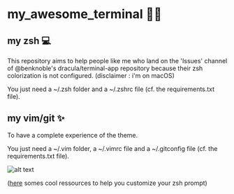 # my_awesome_terminal 🧛‍♂️

## my zsh 💻

This repository aims to help people like me who land on the 'Issues' channel of @benknoble's dracula/terminal-app repository because their zsh colorization is not configured. (disclaimer : i'm on macOS)

You just need a ~/.zsh folder and a ~/.zshrc file (cf. the requirements.txt file).

## my vim/git ✨
To have a complete experience of the theme.

You just need a ~/.vim folder, a ~/.vimrc file and a ~/.gitconfig file (cf. the requirements.txt file).

![alt text](https://github.com/mdeboute/my_awesome_zsh/blob/main/assets/Capture%20d’écran%202020-10-13%20à%2019.02.08%202.png)


([here](https://stackoverflow.com/questions/689765/how-can-i-change-the-color-of-my-prompt-in-zsh-different-from-normal-text) somes cool ressources to help you customize your zsh prompt)
